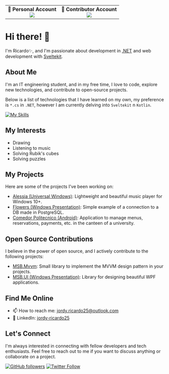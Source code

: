 <table border="0" cellpadding="0" cellspacing="0">
  <tr>
    <td align="center" valign="top">
      <div>
        <strong>🙋 Personal Account</strong>
      </div>
      <a href="https://github.com/jordy-ricardo25">
        <img src="https://github-readme-stats.vercel.app/api?username=jordy-ricardo25&show_icons=true&hide_title=true&theme=nightowl" />
      </a>
    </td>
    <td align="center" valign="top">
      <div>
        <strong>💼 Contributor Account</strong>
      </div>
      <a href="https://github.com/jordy-carrion">
        <img src="https://github-readme-stats.vercel.app/api?username=jordy-carrion&show_icons=true&hide_title=true&theme=dracula" />
      </a>
    </td>
  </tr>
</table>

# Hi there! 👋

I'm Ricardo✨, and I'm passionate about development in [.NET](https://dotnet.microsoft.com/) and web development with [Sveltekit](https://kit.svelte.dev/).
## About Me

I'm an IT engineering student, and in my free time, I love to code, explore new technologies, and contribute to open-source projects.

Below is a list of technologies that I have learned on my own, my preference is `*.cs` in `.NET`, however I am currently delving into `Sveltekit` n `Kotlin`.

[![My Skills](https://skillicons.dev/icons?i=git,arduino,html,css,ts,sass,svelte,nodejs,cs,dotnet,kotlin,vue,mysql,sqlite&theme=light)](https://skillicons.dev)

## My Interests

- Drawing
- Listening to music
- Solving Rubik's cubes
- Solving puzzles

## My Projects

Here are some of the projects I've been working on:

- [Alessia (Universal Windows)](https://github.com/MSB-Studios/Alessia-Universal-Windows): Lightweight and beautiful music player for Windows 10+.
- [Flowers (Windows Presentation)](https://github.com/jordy-ricardo25/Flowers-Windows-Presentation): Simple example of a connection to a DB made in PostgreSQL.
- [Comedor Politecnico (Android)](https://github.com/ETSA-Labs/Comedor-Politecnico): Application to manage menus, reservations, payments, etc. in the canteen of a university.

## Open Source Contributions

I believe in the power of open source, and I actively contribute to the following projects:

- [MSB.Mvvm](https://github.com/MSB-Studios/MSB.Mvvm-NET-Standard): Small library to implement the MVVM design pattern in your projects.
- [MSB.UI (Windows Presentation)](https://github.com/MSB-Studios/MSB.UI-Windows-Presentation): Library for designing beautiful WPF applications.

## Find Me Online

- 📫 How to reach me: [jordy.ricardo25@outlook.com](mailto:jordy.ricardo25@outlook.com)
- 💼 LinkedIn: [jordy-ricardo25](https://www.linkedin.com/in/jordy-ricardo25/)
<!--- 🌐 Personal Website/Blog: [Your Website/Blog](https://www.yourwebsite.com) -->

## Let's Connect

I'm always interested in connecting with fellow developers and tech enthusiasts. Feel free to reach out to me if you want to discuss anything or collaborate on a project.

[![GitHub followers](https://img.shields.io/github/followers/jordy-ricardo25?label=Follow&style=social)](https://github.com/jordy-ricardo25)
[![Twitter Follow](https://img.shields.io/twitter/follow/immikesb?style=social)](https://twitter.com/immikesb)

